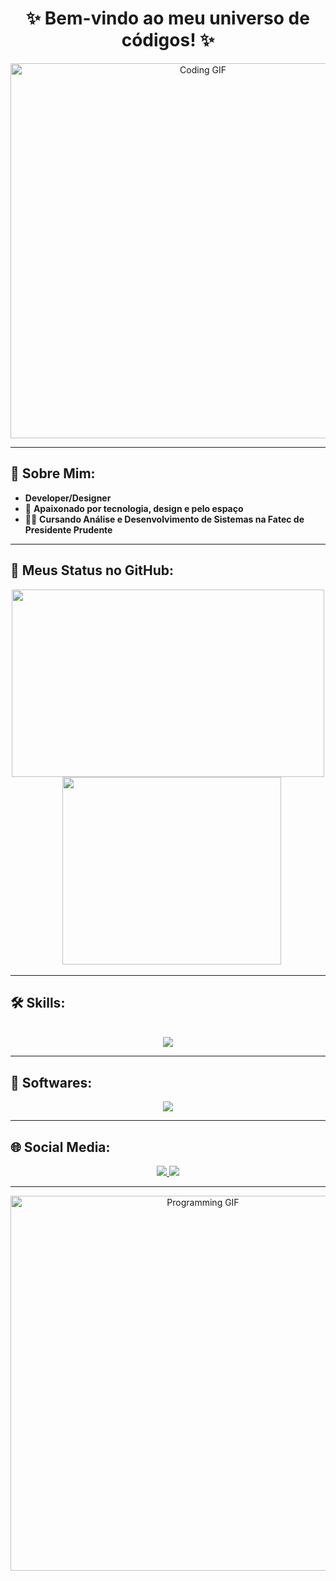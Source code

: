 <div align="center">
  <h1>✨ Bem-vindo ao meu universo de códigos! ✨</h1>
  <img src="https://media.giphy.com/media/SWoSkN6DxTszqIKEqv/giphy.gif" alt="Coding GIF" width="600px" />
</div>

---

## 🚀 Sobre Mim:
- **Developer/Designer**  
- 🌠 **Apaixonado por tecnologia, design e pelo espaço**  
- 👨‍🎓 **Cursando Análise e Desenvolvimento de Sistemas na Fatec de Presidente Prudente**
  

---

## 🌟 **Meus Status no GitHub:**
<div align="center">
  <img src='https://github-readme-stats.vercel.app/api?username=RafaPerez05&theme=react&show_icons=true' height='300px' width='500px' /> &nbsp;&nbsp;
  <img src='https://github-readme-stats.vercel.app/api/top-langs/?username=RafaPerez05&layout=donut&theme=react&hide=html,hack,blade' height='300px' width='350px' />
</div>

---

## 🛠 **Skills**:
<div align="center"><br>
   <img src="https://skillicons.dev/icons?i=css,js,php,cs,vue,mysql,mongodb,firebase,github,python,nodejs,react" />
</div>

---

## 🎨 **Softwares**:
<div align="center">
  <img src="https://skillicons.dev/icons?i=figma,photoshop,illustrator,postman,unity,vscode" />
</div>

---

## 🌐 **Social Media**:
<div align="center">
   <a href="https://www.linkedin.com/in/rafael-perez-8160b3251/" target="_blank">
     <img src="https://img.shields.io/badge/linkedin-%230077B5.svg?&style=for-the-badge&logo=linkedin&logoColor=white" />
   </a>
   <a href="https://www.instagram.com/rafaa_per3z/" target="_blank">
     <img src="https://img.shields.io/badge/instagram-%23E4405F.svg?&style=for-the-badge&logo=instagram&logoColor=white" />
   </a>
</div>

---

<div align="center">
  <img src="https://media.giphy.com/media/UvPvsX9oMlMWs/giphy.gif" alt="Programming GIF" width="600px" />
</div>
